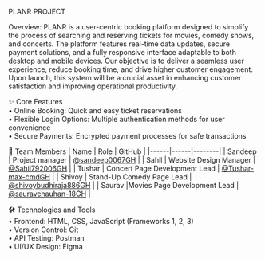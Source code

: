 PLANR PROJECT

Overview:
PLANR is a user-centric booking platform designed to simplify the process of searching and reserving tickets for movies, comedy shows, and concerts. The platform features real-time data updates, secure payment solutions, and a fully responsive interface adaptable to both desktop and mobile devices.
Our objective is to deliver a seamless user experience, reduce booking time, and drive higher customer engagement. Upon launch, this system will be a crucial asset in enhancing customer satisfaction and improving operational productivity.

✨ Core Features<br>
•	Online Booking: Quick and easy ticket reservations<br>
•	Flexible Login Options: Multiple authentication methods for user convenience<br>
•	Secure Payments: Encrypted payment processes for safe transactions<br>

👥 Team Members
| Name | Role | GitHub |
|------|------|--------|
| Sandeep | Project manager | [@sandeep0067GH](https://github.com/sandeep0067) |
| Sahil | Website Design Manager | [@Sahil792006GH](https://github.com/Sahil792006) |
| Tushar | Concert Page Development Lead | [@Tushar-max-cmdGH](https://github.com/Tushar-max-cmd) |
| Shivoy | Stand-Up Comedy Page Lead | [@shivoybudhiraja886GH](https://github.com/shivoybudhiraja886) |
| Saurav |Movies Page Development Lead | [@sauravchauhan-18GH](https://github.com/sauravchauhan-18) |

🛠️ Technologies and Tools<br>
•	Frontend: HTML, CSS, JavaScript (Frameworks 1, 2, 3)<br>
•	Version Control: Git<br>
•	API Testing: Postman<br>
•	UI/UX Design: Figma<br>

